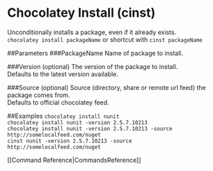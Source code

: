 # Chocolatey Install (cinst)
Unconditionally installs a package, even if it already exists.  
`chocolatey install packageName` or shortcut with 
`cinst packageName` 
  
##Parameters
###PackageName
Name of package to install.  
  
###Version (optional)
The version of the package to install.  
Defaults to the latest version available.  
  
###Source (optional)
Source (directory, share or remote url feed) the package comes from.  
Defaults to official chocolatey feed.  
  
##Examples
`chocolatey install nunit`  
`chocolatey install nunit -version 2.5.7.10213`  
`chocolatey install nunit -version 2.5.7.10213 -source http://somelocalfeed.com/nuget`  
`cinst nunit -version 2.5.7.10213 -source http://somelocalfeed.com/nuget`  
  
[[Command Reference|CommandsReference]]